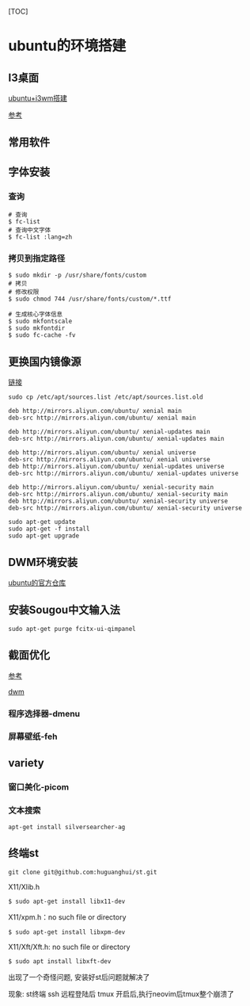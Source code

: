[TOC]

# ubuntu的环境搭建

## I3桌面

[ubuntu+i3wm搭建](https://blog.csdn.net/qq907482638/article/details/54576516)

[参考](https://www.bilibili.com/read/cv3120815/)

## 常用软件

## 字体安装

### 查询

```shell
# 查询
$ fc-list
# 查询中文字体
$ fc-list :lang=zh
```

### 拷贝到指定路径

```shell
$ sudo mkdir -p /usr/share/fonts/custom
# 拷贝
# 修改权限
$ sudo chmod 744 /usr/share/fonts/custom/*.ttf

# 生成核心字体信息
$ sudo mkfontscale
$ sudo mkfontdir
$ sudo fc-cache -fv
```

## 更换国内镜像源

[链接](https://blog.csdn.net/wzyaiwl/article/details/88571414)

```
sudo cp /etc/apt/sources.list /etc/apt/sources.list.old
```

```
deb http://mirrors.aliyun.com/ubuntu/ xenial main
deb-src http://mirrors.aliyun.com/ubuntu/ xenial main
 
deb http://mirrors.aliyun.com/ubuntu/ xenial-updates main
deb-src http://mirrors.aliyun.com/ubuntu/ xenial-updates main
 
deb http://mirrors.aliyun.com/ubuntu/ xenial universe
deb-src http://mirrors.aliyun.com/ubuntu/ xenial universe
deb http://mirrors.aliyun.com/ubuntu/ xenial-updates universe
deb-src http://mirrors.aliyun.com/ubuntu/ xenial-updates universe
 
deb http://mirrors.aliyun.com/ubuntu/ xenial-security main
deb-src http://mirrors.aliyun.com/ubuntu/ xenial-security main
deb http://mirrors.aliyun.com/ubuntu/ xenial-security universe
deb-src http://mirrors.aliyun.com/ubuntu/ xenial-security universe
```

```
sudo apt-get update
sudo apt-get -f install
sudo apt-get upgrade
```

## DWM环境安装

[ubuntu的官方仓库](http://manpages.ubuntu.com/manpages/xenial/man1/dwm.1.html#description)

## 安装Sougou中文输入法

```
sudo apt-get purge fcitx-ui-qimpanel
```

## 截面优化

[参考](https://zhuanlan.zhihu.com/p/183861786)

[dwm](https://www.baidu.com/s?wd=dwm%E7%BC%96%E8%AF%91)

### 程序选择器-dmenu

### 屏幕壁纸-feh

## variety

### 窗口美化-picom

### 文本搜索

```
apt-get install silversearcher-ag
```

## 终端st

```shell
git clone git@github.com:huguanghui/st.git
```

X11/Xlib.h

```shell
$ sudo apt-get install libx11-dev 
```

X11/xpm.h：no such file or directory

```shell
$ sudo apt-get install libxpm-dev
```

X11/Xft/Xft.h: no such file or directory

```shell
$ sudo apt install libxft-dev
```

出现了一个奇怪问题, 安装好st后问题就解决了

现象: st终端 ssh 远程登陆后 tmux 开启后,执行neovim后tmux整个崩溃了